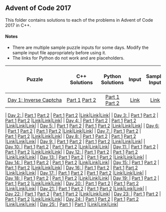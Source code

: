 ## Advent of Code 2017 ##

This folder contains solutions to each of the problems in Advent of Code 2017 in C++.

#### Notes ####
* There are multiple sample puzzle inputs for some days. Modify the sample input file appropriately before using it.
* The links for Python do not work and are placeholders.

|Puzzle|C++ Solutions|Python Solutions|Input|Sample Input|Puzzle page with solutions|
|:---:|:---:|:---:|:---:|:---:|:---:|
| <nobr> [Day 1: Inverse Captcha](https://adventofcode.com/2017/day/1) </nobr> | <nobr> [Part 1](/2017/cpp/day_01a.cpp) [Part 2](/2017/cpp/day_01b.cpp) </nobr> |[Part 1](/2017/python/day_01a.py) [Part 2](/2017/python/day_01b.py)|[Link](/2017/input/day_01_input)|[Link](/2017/sample_input/day_01_sample_input)|[Link](/2017/puzzles/day_01_puzzle)|


| <nobr> [Day 2: ](https://adventofcode.com/2017/day/2) </nobr> | <nobr> [Part 1](/2017/cpp/day_02a.cpp) [Part 2](/2017/cpp/day_02b.cpp) </nobr> | <nobr> [Part 1](/2017/python/day_02a.py) [Part 2](/2017/python/day_02b.py) </nobr> |[Link](/2017/input/day_02_input)|[Link](/2017/sample_input/day_02_sample_input)|[Link](/2017/puzzles/day_02_puzzle)|
| <nobr> [Day 3: ](https://adventofcode.com/2017/day/3) </nobr> | <nobr> [Part 1](/2017/cpp/day_03a.cpp) [Part 2](/2017/cpp/day_03b.cpp) </nobr> | <nobr> [Part 1](/2017/python/day_03a.py) [Part 2](/2017/python/day_03b.py) </nobr> |[Link](/2017/input/day_03_input)|[Link](/2017/sample_input/day_03_sample_input)|[Link](/2017/puzzles/day_03_puzzle)|
| <nobr> [Day 4: ](https://adventofcode.com/2017/day/4) </nobr> | <nobr> [Part 1](/2017/cpp/day_04a.cpp) [Part 2](/2017/cpp/day_04b.cpp) </nobr> | <nobr> [Part 1](/2017/python/day_04a.py) [Part 2](/2017/python/day_04b.py) </nobr> |[Link](/2017/input/day_04_input)|[Link](/2017/sample_input/day_04_sample_input)|[Link](/2017/puzzles/day_04_puzzle)|
| <nobr> [Day 5: ](https://adventofcode.com/2017/day/5) </nobr> | <nobr> [Part 1](/2017/cpp/day_05a.cpp) [Part 2](/2017/cpp/day_05b.cpp) </nobr> | <nobr> [Part 1](/2017/python/day_05a.py) [Part 2](/2017/python/day_05b.py) </nobr> |[Link](/2017/input/day_05_input)|[Link](/2017/sample_input/day_05_sample_input)|[Link](/2017/puzzles/day_05_puzzle)|
| <nobr> [Day 6: ](https://adventofcode.com/2017/day/6) </nobr> | <nobr> [Part 1](/2017/cpp/day_06a.cpp) [Part 2](/2017/cpp/day_06b.cpp) </nobr> | <nobr> [Part 1](/2017/python/day_06a.py) [Part 2](/2017/python/day_06b.py) </nobr> |[Link](/2017/input/day_06_input)|[Link](/2017/sample_input/day_06_sample_input)|[Link](/2017/puzzles/day_06_puzzle)|
| <nobr> [Day 7: ](https://adventofcode.com/2017/day/7) </nobr> | <nobr> [Part 1](/2017/cpp/day_07a.cpp) [Part 2](/2017/cpp/day_07b.cpp) </nobr> | <nobr> [Part 1](/2017/python/day_07a.py) [Part 2](/2017/python/day_07b.py) </nobr> |[Link](/2017/input/day_07_input)|[Link](/2017/sample_input/day_07_sample_input)|[Link](/2017/puzzles/day_07_puzzle)|
| <nobr> [Day 8: ](https://adventofcode.com/2017/day/8) </nobr> | <nobr> [Part 1](/2017/cpp/day_08a.cpp) [Part 2](/2017/cpp/day_08b.cpp) </nobr> | <nobr> [Part 1](/2017/python/day_08a.py) [Part 2](/2017/python/day_08b.py) </nobr> |[Link](/2017/input/day_08_input)|[Link](/2017/sample_input/day_08_sample_input)|[Link](/2017/puzzles/day_08_puzzle)|
| <nobr> [Day 9: ](https://adventofcode.com/2017/day/9) </nobr> | <nobr> [Part 1](/2017/cpp/day_09a.cpp) [Part 2](/2017/cpp/day_09b.cpp) </nobr> | <nobr> [Part 1](/2017/python/day_09a.py) [Part 2](/2017/python/day_09b.py) </nobr> |[Link](/2017/input/day_09_input)|[Link](/2017/sample_input/day_09_sample_input)|[Link](/2017/puzzles/day_09_puzzle)|
| <nobr> [Day 10: ](https://adventofcode.com/2017/day/10) </nobr> | <nobr> [Part 1](/2017/cpp/day_10a.cpp) [Part 2](/2017/cpp/day_10b.cpp) </nobr> | <nobr> [Part 1](/2017/python/day_10a.py) [Part 2](/2017/python/day_10b.py) </nobr> |[Link](/2017/input/day_10_input)|[Link](/2017/sample_input/day_10_sample_input)|[Link](/2017/puzzles/day_10_puzzle)|
| <nobr> [Day 11: ](https://adventofcode.com/2017/day/11) </nobr> | <nobr> [Part 1](/2017/cpp/day_11a.cpp) [Part 2](/2017/cpp/day_11b.cpp) </nobr> | <nobr> [Part 1](/2017/python/day_11a.py) [Part 2](/2017/python/day_11b.py) </nobr> |[Link](/2017/input/day_11_input)|[Link](/2017/sample_input/day_11_sample_input)|[Link](/2017/puzzles/day_11_puzzle)|
| <nobr> [Day 12: ](https://adventofcode.com/2017/day/12) </nobr> | <nobr> [Part 1](/2017/cpp/day_12a.cpp) [Part 2](/2017/cpp/day_12b.cpp) </nobr> | <nobr> [Part 1](/2017/python/day_12a.py) [Part 2](/2017/python/day_12b.py) </nobr> |[Link](/2017/input/day_12_input)|[Link](/2017/sample_input/day_12_sample_input)|[Link](/2017/puzzles/day_12_puzzle)|
| <nobr> [Day 13: ](https://adventofcode.com/2017/day/13) </nobr> | <nobr> [Part 1](/2017/cpp/day_13a.cpp) [Part 2](/2017/cpp/day_13b.cpp) </nobr> | <nobr> [Part 1](/2017/python/day_13a.py) [Part 2](/2017/python/day_13b.py) </nobr> |[Link](/2017/input/day_13_input)|[Link](/2017/sample_input/day_13_sample_input)|[Link](/2017/puzzles/day_13_puzzle)|
| <nobr> [Day 14: ](https://adventofcode.com/2017/day/14) </nobr> | <nobr> [Part 1](/2017/cpp/day_14a.cpp) [Part 2](/2017/cpp/day_14b.cpp) </nobr> | <nobr> [Part 1](/2017/python/day_14a.py) [Part 2](/2017/python/day_14b.py) </nobr> |[Link](/2017/input/day_14_input)|[Link](/2017/sample_input/day_14_sample_input)|[Link](/2017/puzzles/day_14_puzzle)|
| <nobr> [Day 15: ](https://adventofcode.com/2017/day/15) </nobr> | <nobr> [Part 1](/2017/cpp/day_15a.cpp) [Part 2](/2017/cpp/day_15b.cpp) </nobr> | <nobr> [Part 1](/2017/python/day_15a.py) [Part 2](/2017/python/day_15b.py) </nobr> |[Link](/2017/input/day_15_input)|[Link](/2017/sample_input/day_15_sample_input)|[Link](/2017/puzzles/day_15_puzzle)|
| <nobr> [Day 16: ](https://adventofcode.com/2017/day/16) </nobr> | <nobr> [Part 1](/2017/cpp/day_16a.cpp) [Part 2](/2017/cpp/day_16b.cpp) </nobr> | <nobr> [Part 1](/2017/python/day_16a.py) [Part 2](/2017/python/day_16b.py) </nobr> |[Link](/2017/input/day_16_input)|[Link](/2017/sample_input/day_16_sample_input)|[Link](/2017/puzzles/day_16_puzzle)|
| <nobr> [Day 17: ](https://adventofcode.com/2017/day/17) </nobr> | <nobr> [Part 1](/2017/cpp/day_17a.cpp) [Part 2](/2017/cpp/day_17b.cpp) </nobr> | <nobr> [Part 1](/2017/python/day_17a.py) [Part 2](/2017/python/day_17b.py) </nobr> |[Link](/2017/input/day_17_input)|[Link](/2017/sample_input/day_17_sample_input)|[Link](/2017/puzzles/day_17_puzzle)|
| <nobr> [Day 18: ](https://adventofcode.com/2017/day/18) </nobr> | <nobr> [Part 1](/2017/cpp/day_18a.cpp) [Part 2](/2017/cpp/day_18b.cpp) </nobr> | <nobr> [Part 1](/2017/python/day_18a.py) [Part 2](/2017/python/day_18b.py) </nobr> |[Link](/2017/input/day_18_input)|[Link](/2017/sample_input/day_18_sample_input)|[Link](/2017/puzzles/day_18_puzzle)|
| <nobr> [Day 19: ](https://adventofcode.com/2017/day/19) </nobr> | <nobr> [Part 1](/2017/cpp/day_19a.cpp) [Part 2](/2017/cpp/day_19b.cpp) </nobr> | <nobr> [Part 1](/2017/python/day_19a.py) [Part 2](/2017/python/day_19b.py) </nobr> |[Link](/2017/input/day_19_input)|[Link](/2017/sample_input/day_19_sample_input)|[Link](/2017/puzzles/day_19_puzzle)|
| <nobr> [Day 20: ](https://adventofcode.com/2017/day/20) </nobr> | <nobr> [Part 1](/2017/cpp/day_20a.cpp) [Part 2](/2017/cpp/day_20b.cpp) </nobr> | <nobr> [Part 1](/2017/python/day_20a.py) [Part 2](/2017/python/day_20b.py) </nobr> |[Link](/2017/input/day_20_input)|[Link](/2017/sample_input/day_20_sample_input)|[Link](/2017/puzzles/day_20_puzzle)|
| <nobr> [Day 21: ](https://adventofcode.com/2017/day/21) </nobr> | <nobr> [Part 1](/2017/cpp/day_21a.cpp) [Part 2](/2017/cpp/day_21b.cpp) </nobr> | <nobr> [Part 1](/2017/python/day_21a.py) [Part 2](/2017/python/day_21b.py) </nobr> |[Link](/2017/input/day_21_input)|[Link](/2017/sample_input/day_21_sample_input)|[Link](/2017/puzzles/day_21_puzzle)|
| <nobr> [Day 22: ](https://adventofcode.com/2017/day/22) </nobr> | <nobr> [Part 1](/2017/cpp/day_22a.cpp) [Part 2](/2017/cpp/day_22b.cpp) </nobr> | <nobr> [Part 1](/2017/python/day_22a.py) [Part 2](/2017/python/day_22b.py) </nobr> |[Link](/2017/input/day_22_input)|[Link](/2017/sample_input/day_22_sample_input)|[Link](/2017/puzzles/day_22_puzzle)|
| <nobr> [Day 23: ](https://adventofcode.com/2017/day/23) </nobr> | <nobr> [Part 1](/2017/cpp/day_23a.cpp) [Part 2](/2017/cpp/day_23b.cpp) </nobr> | <nobr> [Part 1](/2017/python/day_23a.py) [Part 2](/2017/python/day_23b.py) </nobr> |[Link](/2017/input/day_23_input)|[Link](/2017/sample_input/day_23_sample_input)|[Link](/2017/puzzles/day_23_puzzle)|
| <nobr> [Day 24: ](https://adventofcode.com/2017/day/24) </nobr> | <nobr> [Part 1](/2017/cpp/day_24a.cpp) [Part 2](/2017/cpp/day_24b.cpp) </nobr> | <nobr> [Part 1](/2017/python/day_24a.py) [Part 2](/2017/python/day_24b.py) </nobr> |[Link](/2017/input/day_24_input)|[Link](/2017/sample_input/day_24_sample_input)|[Link](/2017/puzzles/day_24_puzzle)|
| <nobr> [Day 25: ](https://adventofcode.com/2017/day/25) </nobr> | <nobr> [Part 1](/2017/cpp/day_25a.cpp) </nobr> | <nobr> [Part 1](/2017/python/day_25a.py) </nobr> |[Link](/2017/input/day_25_input)|[Link](/2017/sample_input/day_25_sample_input)|[Link](/2017/puzzles/day_25_puzzle)|

